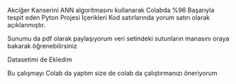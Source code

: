Akciğer Kanserini ANN  algoritmasını kullanarak Colabda %96 Başarıyla  tespit eden  Pyton Projesi  İçerikleri  Kod satırlarında    yorum satırı olarak  açıklanmıştır. 

Sunumu da pdf olarak paylaşıyorum veri setindeki sutunların manasını oraya bakarak  öğrenebilirsiniz

Datasetimi de Ekledim 

Bu çalışmayı Colab da yaptım  size de colab da çalıştırmanızı öneriyorum
